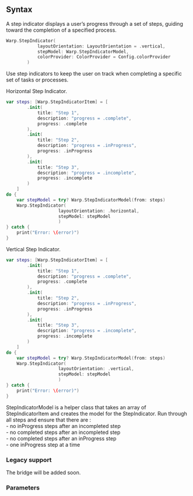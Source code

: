 
## Syntax
A step indicator displays a user’s progress through a set of steps, guiding toward the completion of a specified process.

```swift example
Warp.StepIndicator(
            layoutOrientation: LayoutOrientation = .vertical,
            stepModel: Warp.StepIndicatorModel,
            colorProvider: ColorProvider = Config.colorProvider
        )
```

Use step indicators to keep the user on track when completing a specific set of tasks or processes.

Horizontal Step Indicator.
```swift example
var steps: [Warp.StepIndicatorItem] = [
        .init(
            title: "Step 1",
            description: "progress = .complete",
            progress: .complete
        ),
        .init(
            title: "Step 2",
            description: "progress = .inProgress",
            progress: .inProgress
        ),
        .init(
            title: "Step 3",
            description: "progress = .incomplete",
            progress: .incomplete
        )
    ]
do {
    var stepModel = try? Warp.StepIndicatorModel(from: steps)
    Warp.StepIndicator(
                    layoutOrientation: .horizontal,
                    stepModel: stepModel
                    )
} catch {
    print("Error: \(error)")
}
```
Vertical Step Indicator.

```swift example
var steps: [Warp.StepIndicatorItem] = [
        .init(
            title: "Step 1",
            description: "progress = .complete",
            progress: .complete
        ),
        .init(
            title: "Step 2",
            description: "progress = .inProgress",
            progress: .inProgress
        ),
        .init(
            title: "Step 3",
            description: "progress = .incomplete",
            progress: .incomplete
        )
    ]
do {
    var stepModel = try? Warp.StepIndicatorModel(from: steps)
    Warp.StepIndicator(
                    layoutOrientation: .vertical,
                    stepModel: stepModel
                    )
} catch {
    print("Error: \(error)")
}
```
StepIndicatorModel is a helper class that takes an array of StepIndicatorItem and creates the model for the StepIndicator.
Run through all steps and ensure that there are : <br />
    - no inProgress steps after an incompleted step<br />
    - no completed steps after an incompleted step<br />
    - no completed steps after an inProgress step<br />
    - one inProgress step at a time<br />

### Legacy support
The bridge will be added soon.

### Parameters

<api-table type=iOS component="StepIndicator" />
